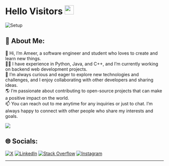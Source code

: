 # Hello Visitors <img src="https://github.com/TheDudeThatCode/TheDudeThatCode/blob/master/Assets/Hi.gif" width="29px">

![Setup](https://media.licdn.com/dms/image/D4E16AQHjF4JM44YVdA/profile-displaybackgroundimage-shrink_350_1400/0/1679626543670?e=1720051200&v=beta&t=MUFsGeHQpO4hDaMdJ-v29tU2fvVL4H4jFgqQcixU11g)

## 💫 About Me:

👋 Hi, I’m Ameer, a software engineer and student who loves to create and learn new things.<br> 👩‍💻 I have experience in Python, Java, and C++, and I’m currently working on backend web development projects.<br> 🚀 I’m always curious and eager to explore new technologies and challenges, and I enjoy collaborating with other developers and sharing ideas.<br> 🌎 I’m passionate about contributing to open-source projects that can make a positive impact on the world.<br> 📫 You can reach out to me anytime for any inquiries or just to chat. I’m always happy to connect with other people who share my interests and goals.<br>

![](https://mir-s3-cdn-cf.behance.net/project_modules/1400_opt_1/6c0f9b95746151.5e9ecde69599e.gif)

## 🌐 Socials:

[![X](<https://img.shields.io/badge/X%20(%20Twitter%20)-000000.svg?logo=X&logoColor=white>)](https://twitter.com/_mr_man_n_) [![LinkedIn](https://img.shields.io/badge/LinkedIn-%230077B5.svg?logo=linkedin&logoColor=white)](https://linkedin.com/in/mohamed-ameer-noufil-n-b262aa218) [![Stack Overflow](https://img.shields.io/badge/-Stackoverflow-FE7A16?logo=stack-overflow&logoColor=white)](https://stackoverflow.com/users/20741006) [![Instagram](https://img.shields.io/badge/Instagram-%23E4405F.svg?logo=Instagram&logoColor=white)](https://instagram.com/_.mr._.man._)

---
